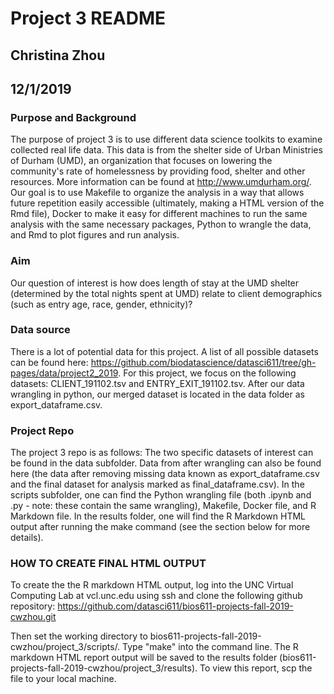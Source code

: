 # Project 3 README
## Christina Zhou
## 12/1/2019

### Purpose and Background

The purpose of project 3 is to use different data science toolkits to examine collected real life data. This data is from the shelter side of Urban Ministries of Durham (UMD), an organization that focuses on lowering the community's rate of homelessness by providing food, shelter and other resources. More information can be found at http://www.umdurham.org/. Our goal is to use Makefile to organize the analysis in a way that allows future repetition easily accessible (ultimately, making a HTML version of the Rmd file), Docker to make it easy for different machines to run the same analysis with the same necessary packages, Python to wrangle the data, and Rmd to plot figures and run analysis.

### Aim

Our question of interest is how does length of stay at the UMD shelter (determined by the total nights spent at UMD) relate to client demographics (such as entry age, race, gender, ethnicity)? 

### Data source

There is a lot of potential data for this project. A list of all possible datasets can be found here: https://github.com/biodatascience/datasci611/tree/gh-pages/data/project2_2019. For this project, we focus on the following datasets: CLIENT_191102.tsv and ENTRY_EXIT_191102.tsv. After our data wrangling in python, our merged dataset is located in the data folder as export_dataframe.csv.

### Project Repo
The project 3 repo is as follows: The two specific datasets of interest can be found in the data subfolder. Data from after wrangling can also be found here (the data after removing missing data known as export_dataframe.csv and the final dataset for analysis marked as final_dataframe.csv). In the scripts subfolder, one can find the Python wrangling file (both .ipynb and .py - note: these contain the same wrangling), Makefile, Docker file, and R Markdown file. In the results folder, one will find the R Markdown HTML output after running the make command (see the section below for more details).

### HOW TO CREATE FINAL HTML OUTPUT

To create the the R markdown HTML output, log into the UNC Virtual Computing Lab at vcl.unc.edu using ssh and clone the following github repository: https://github.com/datasci611/bios611-projects-fall-2019-cwzhou.git

Then set the working directory to bios611-projects-fall-2019-cwzhou/project_3/scripts/. Type "make" into the command line. The R markdown HTML report output will be saved to the results folder (bios611-projects-fall-2019-cwzhou/project_3/results). To view this report, scp the file to your local machine.